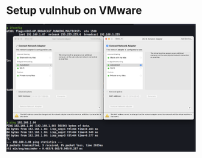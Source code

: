 # Setup vulnhub on VMware
![[Setup vulnhub on VMware.png]](https://github.com/A1vinSmith/OSCP-PWK/blob/master/Vulnhub/Setup%20vulnhub%20on%20VMware.png)
